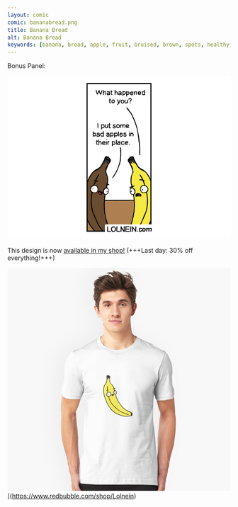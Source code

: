 ```yaml
---
layout: comic
comic: bananabread.png
title: Banana Bread
alt: Banana Bread
keywords: [banana, bread, apple, fruit, bruised, brown, spots, healthy, apples, bananas, fight]
---
```


Bonus Panel:

![Banana Bread Bonus](/images/bananabread_bonus.png)

This design is now [available in my shop!](https://www.redbubble.com/shop/Lolnein) (+++Last day: 30% off everything!+++)

![Banana Shirt](/images/banana_shirt.jpg)](https://www.redbubble.com/shop/Lolnein)
